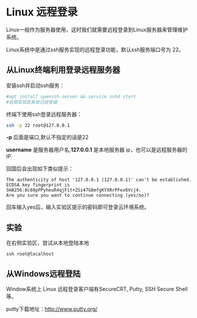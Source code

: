 # Linux 远程登录

Linux一般作为服务器使用，这时我们就需要远程登录到Linux服务器来管理维护系统。

Linux系统中是通过ssh服务实现的远程登录功能，默认ssh服务端口号为 22。

## 从Linux终端利用登录远程服务器

安装ssh并启动ssh服务：

```bash
#apt install openssh-server && service sshd start
#右侧实验区系统已经安装
```

终端下使用ssh登录远程服务器：

```bash
ssh -p 22 root@127.0.0.1
```

**-p** 后面是端口,默认不指定的话是22

**username** 是服务器用户名,**127.0.0.1** 是本地服务器 ip，也可以是远程服务器的IP.

回国后会出现如下类似提示：

```reponse
The authenticity of host '127.0.0.1 (127.0.0.1)' can't be established.
ECDSA key fingerprint is SHA256:8c69pPPyheuR4qjFit+ZSz47G8mfgKYXRrPFex6Vcj4.
Are you sure you want to continue connecting (yes/no)? 
```

回车输入yes后，输入实验区提示的密码即可登录云环境系统。

## 实验

在右侧实验区，尝试从本地登陆本地

```shell
ssh root@localhost
```

## 从Windows远程登陆

Window系统上 Linux 远程登录客户端有SecureCRT, Putty, SSH Secure Shell等。

putty下载地址：http://www.putty.org/